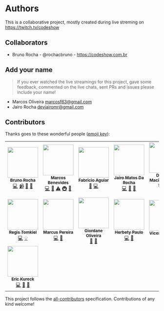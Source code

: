# Authors

This is a collaborative project, mostly created during live streming on https://twitch.tv/codeshow

## Collaborators

- Bruno Rocha - @rochacbruno - https://codeshow.com.br


## Add your name

> If you ever watched the live streamings for this project, gave some feedback, commented on the live chats, sent PRs and issues please include your name!


- Marcos Oliveira <marcosf63@gmail.com>
- Jairo Rocha <devjairomr@gmail.com>


## Contributors

Thanks goes to these wonderful people ([emoji key](https://allcontributors.org/docs/en/emoji-key)):

<!-- ALL-CONTRIBUTORS-LIST:START - Do not remove or modify this section -->
<!-- prettier-ignore-start -->
<!-- markdownlint-disable -->
<table>
  <tr>
    <td align="center"><a href="http://brunorocha.org"><img src="https://avatars2.githubusercontent.com/u/458654?v=4" width="100px;" alt=""/><br /><sub><b>Bruno Rocha</b></sub></a><br /><a href="https://github.com/flask-extensions/flaskextensions.com/commits?author=rochacbruno" title="Code">💻</a> <a href="#video-rochacbruno" title="Videos">📹</a> <a href="#ideas-rochacbruno" title="Ideas, Planning, & Feedback">🤔</a> <a href="#maintenance-rochacbruno" title="Maintenance">🚧</a></td>
    <td align="center"><a href="https://mtrsk.gitlab.io/"><img src="https://avatars0.githubusercontent.com/u/16356569?v=4" width="100px;" alt=""/><br /><sub><b>Marcos Benevides</b></sub></a><br /><a href="https://github.com/flask-extensions/flaskextensions.com/commits?author=mtrsk" title="Code">💻</a> <a href="https://github.com/flask-extensions/flaskextensions.com/pulls?q=is%3Apr+reviewed-by%3Amtrsk" title="Reviewed Pull Requests">👀</a> <a href="https://github.com/flask-extensions/flaskextensions.com/commits?author=mtrsk" title="Tests">⚠️</a> <a href="#infra-mtrsk" title="Infrastructure (Hosting, Build-Tools, etc)">🚇</a> <a href="#maintenance-mtrsk" title="Maintenance">🚧</a></td>
    <td align="center"><a href="https://fabricio-aguiar.github.io/"><img src="https://avatars1.githubusercontent.com/u/17153022?v=4" width="100px;" alt=""/><br /><sub><b>Fabricio Aguiar</b></sub></a><br /><a href="https://github.com/flask-extensions/flaskextensions.com/pulls?q=is%3Apr+reviewed-by%3Afabricio-aguiar" title="Reviewed Pull Requests">👀</a> <a href="https://github.com/flask-extensions/flaskextensions.com/commits?author=fabricio-aguiar" title="Code">💻</a></td>
    <td align="center"><a href="http://jairomr.com.br"><img src="https://avatars0.githubusercontent.com/u/7321240?v=4" width="100px;" alt=""/><br /><sub><b>Jairo Matos Da Rocha</b></sub></a><br /><a href="https://github.com/flask-extensions/flaskextensions.com/commits?author=jairomr" title="Code">💻</a> <a href="https://github.com/flask-extensions/flaskextensions.com/commits?author=jairomr" title="Documentation">📖</a> <a href="https://github.com/flask-extensions/flaskextensions.com/pulls?q=is%3Apr+reviewed-by%3Ajairomr" title="Reviewed Pull Requests">👀</a></td>
    <td align="center"><a href="https://github.com/ddauriol"><img src="https://avatars0.githubusercontent.com/u/44655942?v=4" width="100px;" alt=""/><br /><sub><b>Douglas Maciel d'Auriol Souza</b></sub></a><br /><a href="https://github.com/flask-extensions/flaskextensions.com/commits?author=ddauriol" title="Code">💻</a></td>
    <td align="center"><a href="https://github.com/marcosf63"><img src="https://avatars1.githubusercontent.com/u/4137898?v=4" width="100px;" alt=""/><br /><sub><b>Marcos Oliveira</b></sub></a><br /><a href="https://github.com/flask-extensions/flaskextensions.com/commits?author=marcosf63" title="Code">💻</a></td>
    <td align="center"><a href="http://youtube.com/c/eduardomendes"><img src="https://avatars1.githubusercontent.com/u/6801122?v=4" width="100px;" alt=""/><br /><sub><b>Eduardo Mendes</b></sub></a><br /><a href="#tutorial-dunossauro" title="Tutorials">✅</a> <a href="#video-dunossauro" title="Videos">📹</a> <a href="https://github.com/flask-extensions/flaskextensions.com/commits?author=dunossauro" title="Code">💻</a> <a href="https://github.com/flask-extensions/flaskextensions.com/pulls?q=is%3Apr+reviewed-by%3Adunossauro" title="Reviewed Pull Requests">👀</a></td>
  </tr>
  <tr>
    <td align="center"><a href="https://blog.doseextra.com"><img src="https://avatars1.githubusercontent.com/u/15989303?v=4" width="100px;" alt=""/><br /><sub><b>Regis Tomkiel</b></sub></a><br /><a href="https://github.com/flask-extensions/flaskextensions.com/commits?author=rtomkiel" title="Code">💻</a> <a href="#example-rtomkiel" title="Examples">💡</a></td>
    <td align="center"><a href="http://spacedevs.com.br"><img src="https://avatars2.githubusercontent.com/u/9499562?v=4" width="100px;" alt=""/><br /><sub><b>Marcus Pereira</b></sub></a><br /><a href="https://github.com/flask-extensions/flaskextensions.com/commits?author=MarcusMann" title="Code">💻</a> <a href="#ideas-MarcusMann" title="Ideas, Planning, & Feedback">🤔</a></td>
    <td align="center"><a href="https://devgiordane.com"><img src="https://avatars1.githubusercontent.com/u/7908354?v=4" width="100px;" alt=""/><br /><sub><b>Giordane Oliveira</b></sub></a><br /><a href="#design-devgiordane" title="Design">🎨</a> <a href="#ideas-devgiordane" title="Ideas, Planning, & Feedback">🤔</a></td>
    <td align="center"><a href="https://www.linkedin.com/in/herbety-paulo-aa9a2b186/"><img src="https://avatars0.githubusercontent.com/u/51804133?v=4" width="100px;" alt=""/><br /><sub><b>Herbety Paulo</b></sub></a><br /><a href="https://github.com/flask-extensions/flaskextensions.com/commits?author=Pbezerra-dev" title="Code">💻</a> <a href="https://github.com/flask-extensions/flaskextensions.com/commits?author=Pbezerra-dev" title="Documentation">📖</a></td>
    <td align="center"><a href="http://www.vicentemarcal.unir.br"><img src="https://avatars2.githubusercontent.com/u/26264782?v=4" width="100px;" alt=""/><br /><sub><b>Vicente Marçal</b></sub></a><br /><a href="https://github.com/flask-extensions/flaskextensions.com/pulls?q=is%3Apr+reviewed-by%3Ariverfount" title="Reviewed Pull Requests">👀</a> <a href="https://github.com/flask-extensions/flaskextensions.com/commits?author=riverfount" title="Documentation">📖</a></td>
    <td align="center"><a href="https://github.com/walison17"><img src="https://avatars3.githubusercontent.com/u/14242043?v=4" width="100px;" alt=""/><br /><sub><b>Walison Filipe</b></sub></a><br /><a href="#ideas-walison17" title="Ideas, Planning, & Feedback">🤔</a></td>
    <td align="center"><a href="https://bergpb.github.io"><img src="https://avatars1.githubusercontent.com/u/11005963?v=4" width="100px;" alt=""/><br /><sub><b>Berg Paulo</b></sub></a><br /><a href="https://github.com/flask-extensions/flaskextensions.com/commits?author=bergpb" title="Code">💻</a></td>
  </tr>
  <tr>
    <td align="center"><a href="https://github.com/kureck"><img src="https://avatars2.githubusercontent.com/u/427952?v=4" width="100px;" alt=""/><br /><sub><b>Eric Kureck</b></sub></a><br /><a href="https://github.com/flask-extensions/flaskextensions.com/commits?author=kureck" title="Code">💻</a> <a href="#ideas-kureck" title="Ideas, Planning, & Feedback">🤔</a> <a href="https://github.com/flask-extensions/flaskextensions.com/pulls?q=is%3Apr+reviewed-by%3Akureck" title="Reviewed Pull Requests">👀</a></td>
  </tr>
</table>

<!-- markdownlint-enable -->
<!-- prettier-ignore-end -->
<!-- ALL-CONTRIBUTORS-LIST:END -->

This project follows the [all-contributors](https://github.com/all-contributors/all-contributors) specification. Contributions of any kind welcome!

